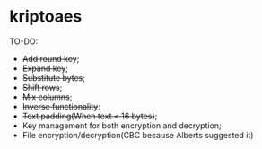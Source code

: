 # kriptoaes

TO-DO:
  - ~~Add round key~~;
  - ~~Expand key~~;
  - ~~Substitute bytes~~;
  - ~~Shift rows~~;
  - ~~Mix columns~~;
  - ~~Inverse functionality~~:
  - ~~Text padding(When text < 16 bytes)~~;
  - Key management for both encryption and decryption;
  - File encryption/decryption(CBC because Alberts suggested it)
